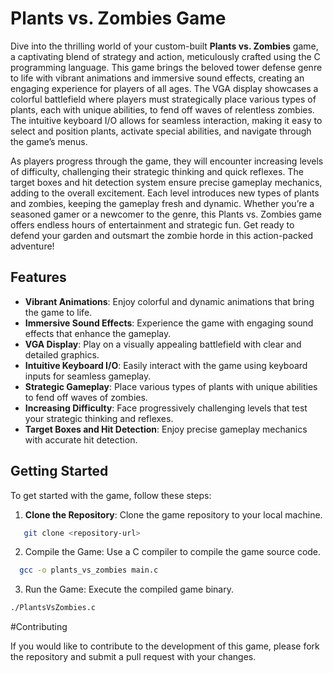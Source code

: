 # Plants vs. Zombies Game

Dive into the thrilling world of your custom-built **Plants vs. Zombies** game, a captivating blend of strategy and action, meticulously crafted using the C programming language. This game brings the beloved tower defense genre to life with vibrant animations and immersive sound effects, creating an engaging experience for players of all ages. The VGA display showcases a colorful battlefield where players must strategically place various types of plants, each with unique abilities, to fend off waves of relentless zombies. The intuitive keyboard I/O allows for seamless interaction, making it easy to select and position plants, activate special abilities, and navigate through the game’s menus.

As players progress through the game, they will encounter increasing levels of difficulty, challenging their strategic thinking and quick reflexes. The target boxes and hit detection system ensure precise gameplay mechanics, adding to the overall excitement. Each level introduces new types of plants and zombies, keeping the gameplay fresh and dynamic. Whether you’re a seasoned gamer or a newcomer to the genre, this Plants vs. Zombies game offers endless hours of entertainment and strategic fun. Get ready to defend your garden and outsmart the zombie horde in this action-packed adventure!

## Features

- **Vibrant Animations**: Enjoy colorful and dynamic animations that bring the game to life.
- **Immersive Sound Effects**: Experience the game with engaging sound effects that enhance the gameplay.
- **VGA Display**: Play on a visually appealing battlefield with clear and detailed graphics.
- **Intuitive Keyboard I/O**: Easily interact with the game using keyboard inputs for seamless gameplay.
- **Strategic Gameplay**: Place various types of plants with unique abilities to fend off waves of zombies.
- **Increasing Difficulty**: Face progressively challenging levels that test your strategic thinking and reflexes.
- **Target Boxes and Hit Detection**: Enjoy precise gameplay mechanics with accurate hit detection.

## Getting Started

To get started with the game, follow these steps:

1. **Clone the Repository**: Clone the game repository to your local machine.
```bash
   git clone <repository-url>
```
2. Compile the Game: Use a C compiler to compile the game source code.
  ```bash
    gcc -o plants_vs_zombies main.c
```
3. Run the Game: Execute the compiled game binary.
  ```bash
  ./PlantsVsZombies.c
```
#Contributing

If you would like to contribute to the development of this game, please fork the repository and submit a pull request with your changes.
